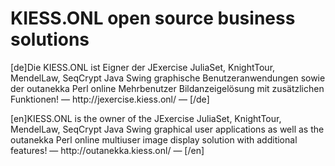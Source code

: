 # KIESS.ONL open source business solutions
<p>
  [de]Die KIESS.ONL ist Eigner der JExercise JuliaSet, KnightTour, MendelLaw, SeqCrypt Java Swing graphische Benutzeranwendungen sowie der outanekka Perl online Mehrbenutzer Bildanzeigelösung mit zusätzlichen Funktionen! — http://jexercise.kiess.onl/ — [/de]
</p>
<p>
  [en]KIESS.ONL is the owner of the JExercise JuliaSet, KnightTour, MendelLaw, SeqCrypt Java Swing graphical user applications as well as the outanekka Perl online multiuser image display solution with additional features! — http://outanekka.kiess.onl/ — [/en]
</p>
